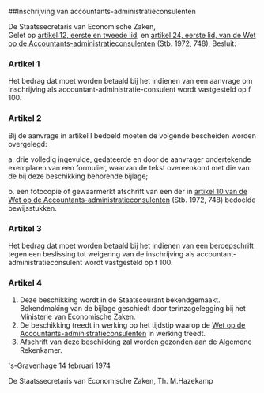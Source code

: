 <meta http-equiv='Content-Type' content='text/html; charset=utf-8' />

##Inschrijving van accountants-administratieconsulenten

De Staatssecretaris van Economische Zaken,  
Gelet op [artikel 12, eerste en tweede lid](../../../../../wet/wet/op/de/accountants-administratieconsulenten/BWBR0002856/README.md), en [artikel 24, eerste lid, van de Wet op de Accountants-administratieconsulenten](../../../../../wet/wet/op/de/accountants-administratieconsulenten/BWBR0002856/README.md) (Stb. 1972, 748),
Besluit:    

### Artikel  1  

Het bedrag dat moet worden betaald bij het indienen van een aanvrage om inschrijving als accountant-administratie-consulent wordt vastgesteld op f 100.  

### Artikel  2  

Bij de aanvrage in artikel I bedoeld moeten de volgende bescheiden worden overgelegd: 

a. drie volledig ingevulde, gedateerde en door de aanvrager ondertekende exemplaren van een formulier, waarvan de tekst overeenkomt met die van de bij deze beschikking behorende bijlage;  

b. een fotocopie of gewaarmerkt afschrift van een der in [artikel 10 van de Wet op de Accountants-administratieconsulenten](../../../../../wet/wet/op/de/accountants-administratieconsulenten/BWBR0002856/README.md) (Stb. 1972, 748) bedoelde bewijsstukken.    

### Artikel  3  

Het bedrag dat moet worden betaald bij het indienen van een beroepschrift tegen een beslissing tot weigering van de inschrijving als accountant-administratieconsulent wordt vastgesteld op f 100.  

### Artikel  4  

1.  Deze beschikking wordt in de Staatscourant bekendgemaakt. Bekendmaking van de bijlage geschiedt door terinzagelegging bij het Ministerie van Economische Zaken.   
2.  De beschikking treedt in werking op het tijdstip waarop de [Wet op de Accountants-administratieconsulenten](../../../../../wet/wet/op/de/accountants-administratieconsulenten/BWBR0002856/README.md) in werking treedt.   
3.  Afschrift van deze beschikking zal worden gezonden aan de Algemene Rekenkamer.   

's-Gravenhage 
14 februari 1974    

De 
Staatssecretaris van Economische Zaken, 
Th. M.Hazekamp    
